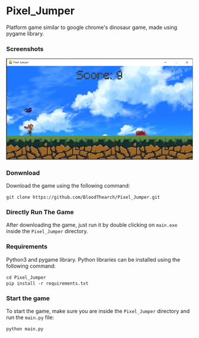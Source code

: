# Pixel_Jumper
Platform game similar to google chrome's dinosaur game, made using pygame library.

### Screenshots
![ss1](https://github.com/BloodThearch/Pixel_Jumper/blob/main/screenshots/Capture.PNG)

### Donwnload
Download the game using the following command:
```
git clone https://github.com/BloodThearch/Pixel_Jumper.git
```

### Directly Run The Game
After downloading the game, just run it by double clicking on `main.exe` inside the `Pixel_Jumper` directory.

### Requirements
Python3 and pygame library.
Python libraries can be installed using the following command:
```
cd Pixel_Jumper
pip install -r requirements.txt
```

### Start the game
To start the game, make sure you are inside the `Pixel_Jumper` directory and run the `main.py` file:
```
python main.py
```
